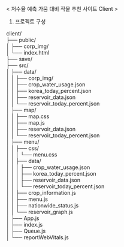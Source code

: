 < 저수율 예측 가뭄 대비 작물 추천 사이트 Client >

1. 프로젝트 구성

client/<br>
├── public/<br>
│   ├── corp_img/<br>
│   └── index.html<br>
├── save/<br>
├── src/<br>
│   ├── data/<br>
│   │   ├── corp_img/<br>
│   │   ├── crop_water_usage.json<br>
│   │   ├── korea_today_percent.json<br>
│   │   ├── reservoir_data.json<br>
│   │   └── reservoir_today_percent.json<br>
│   ├── map/<br>
│   │   ├── map.css<br>
│   │   ├── map.js<br>
│   │   ├── reservoir_data.json<br>
│   │   └── reservoir_today_percent.json<br>
│   ├── menu/<br>
│   │   ├── css/<br>
│   │   │   └── menu.css<br>
│   │   ├── data/<br>
│   │   │   ├── crop_water_usage.json<br>
│   │   │   ├── korea_today_percent.json<br>
│   │   │   ├── reservoir_data.json<br>
│   │   │   └── reservoir_today_percent.json<br>
│   │   ├── crop_information.js<br>
│   │   ├── menu.js<br>
│   │   ├── nationwide_status.js<br>
│   │   └── reservoir_graph.js<br>
│   ├── App.js<br>
│   ├── index.js<br>
│   ├── Queue.js<br>
│   └── reportWebVitals.js<br>
